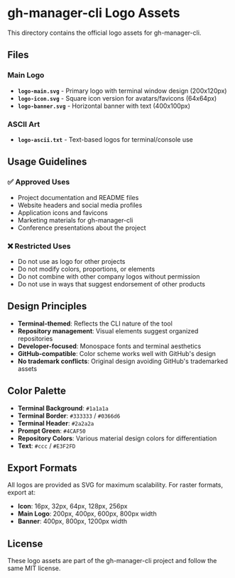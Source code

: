 # gh-manager-cli Logo Assets

This directory contains the official logo assets for gh-manager-cli.

## Files

### Main Logo
- **`logo-main.svg`** - Primary logo with terminal window design (200x120px)
- **`logo-icon.svg`** - Square icon version for avatars/favicons (64x64px)
- **`logo-banner.svg`** - Horizontal banner with text (400x100px)

### ASCII Art
- **`logo-ascii.txt`** - Text-based logos for terminal/console use

## Usage Guidelines

### ✅ Approved Uses
- Project documentation and README files
- Website headers and social media profiles
- Application icons and favicons
- Marketing materials for gh-manager-cli
- Conference presentations about the project

### ❌ Restricted Uses
- Do not use as logo for other projects
- Do not modify colors, proportions, or elements
- Do not combine with other company logos without permission
- Do not use in ways that suggest endorsement of other products

## Design Principles

- **Terminal-themed**: Reflects the CLI nature of the tool
- **Repository management**: Visual elements suggest organized repositories
- **Developer-focused**: Monospace fonts and terminal aesthetics
- **GitHub-compatible**: Color scheme works well with GitHub's design
- **No trademark conflicts**: Original design avoiding GitHub's trademarked assets

## Color Palette

- **Terminal Background**: `#1a1a1a`
- **Terminal Border**: `#333333` / `#0366d6`
- **Terminal Header**: `#2a2a2a`
- **Prompt Green**: `#4CAF50`
- **Repository Colors**: Various material design colors for differentiation
- **Text**: `#ccc` / `#E3F2FD`

## Export Formats

All logos are provided as SVG for maximum scalability. For raster formats, export at:
- **Icon**: 16px, 32px, 64px, 128px, 256px
- **Main Logo**: 200px, 400px, 600px, 800px width
- **Banner**: 400px, 800px, 1200px width

## License

These logo assets are part of the gh-manager-cli project and follow the same MIT license.